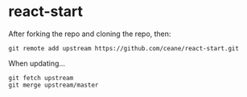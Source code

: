 # react-start

After forking the repo and cloning the repo, then:

```
git remote add upstream https://github.com/ceane/react-start.git
```

When updating...

```
git fetch upstream
git merge upstream/master
```
